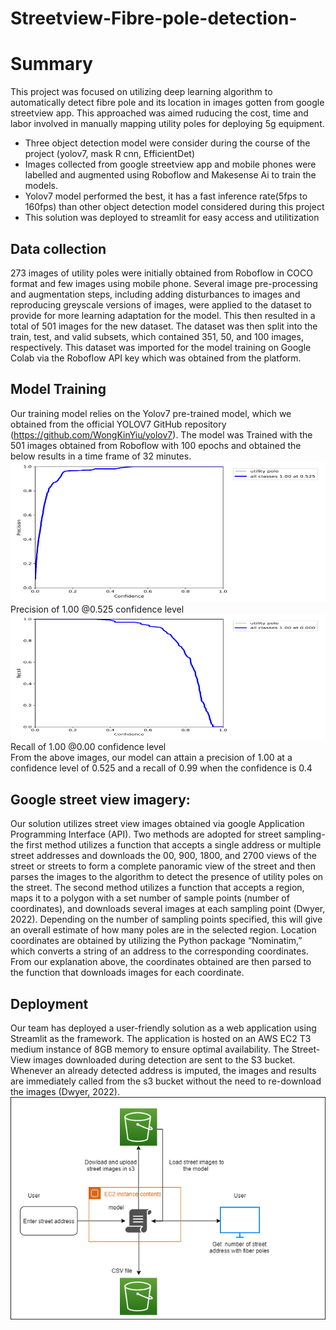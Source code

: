 # Streetview-Fibre-pole-detection-
# Summary
This project was focused on utilizing deep learning algorithm to automatically detect fibre pole and its location in images gotten from google streetview  app. This approached was aimed ruducing the cost, time and labor involved in manually mapping utility poles for deploying 5g equipment.
- Three object detection model were consider during the course of the project (yolov7, mask R cnn, EfficientDet)
- Images collected from google streetview app and mobile phones were labelled and augmented using Roboflow and Makesense Ai to train the models.
- Yolov7 model performed the best, it has a fast inference rate(5fps to 160fps) than other object detection model considered during this project
- This solution was deployed to streamlit for easy access and utilitization
## Data collection
273 images of utility poles were initially obtained from Roboflow in COCO format and few images using mobile phone. Several image pre-processing and augmentation steps, including adding disturbances to images and reproducing greyscale versions of images, were applied to the dataset to provide for more learning adaptation for the model.  This then resulted in a total of 501 images for the new dataset. The dataset was  then split into the train, test, and valid subsets, which contained 351, 50, and 100  images, respectively. This dataset was imported for the model training on  Google Colab via the Roboflow API key which was obtained from the platform. 
## Model Training
Our training model relies on the Yolov7 pre-trained model, which we obtained from the official YOLOV7 GitHub repository (https://github.com/WongKinYiu/yolov7). The model was Trained with the 501 images obtained from Roboflow with 100 epochs and obtained the below results in a time frame of 32 minutes.
![](images/pic1.png)
Precision of 1.00 @0.525 confidence level
![](images/pic2.png)
Recall of 1.00 @0.00 confidence level \
From the above images, our model can  attain a precision of 1.00 at a confidence level of 0.525 and a recall of 0.99 when the confidence is 0.4
## Google street view imagery:
Our solution utilizes street view images obtained via  google Application Programming Interface (API). Two methods are adopted for street sampling- the first method utilizes a function that accepts a single address or multiple street addresses  and  downloads the 00, 900, 1800,  and  2700 views of the street or streets to form a complete panoramic view of the street and then parses the images to the algorithm to detect the presence of utility poles on the street. The second method utilizes a function that accepts a region, maps it to a polygon with a set number of  sample points (number of coordinates), and downloads several images at each sampling point (Dwyer, 2022). Depending on the number of sampling points specified, this will give an overall estimate of how many poles 
are in the selected region. Location coordinates are obtained by utilizing the Python package “Nominatim,” which converts a string of an address to the corresponding coordinates. From our explanation above, the coordinates obtained are then parsed to the function  that downloads images for each coordinate.
## Deployment
Our team has deployed a user-friendly solution as a web application using Streamlit as the framework. The application is hosted on an AWS EC2 T3 medium instance of 8GB memory to ensure optimal availability. The Street-View images downloaded during detection are sent to the S3 bucket. Whenever an  already detected address is imputed, the images and results are immediately called from the s3 bucket without the need to re-download the images (Dwyer, 2022).\
![](images/Picture.png)
